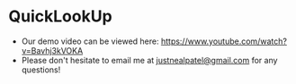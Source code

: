 # QuickLookUp

- Our demo video can be viewed here: https://www.youtube.com/watch?v=Bavhj3kVOKA
- Please don't hesitate to email me at justnealpatel@gmail.com for any questions!
